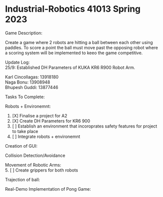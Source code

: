 # Industrial-Robotics 41013 Spring 2023

Game Description:

Create a game where 2 robots are hitting a ball between each other using paddles. To score a point the ball must move past the opposing robot where a scoring system will be implemented to keeo the game competitive.

Update Log: <br>
25/9: Established DH Parameters of KUKA KR6 R900 Robot Arm.

Karl Cincollagas: 13918180 <br>
Naga Bonu: 13908948 <br>
Bhupesh Guddi: 13877446 <br>

Tasks To Complete:

Robots + Environemnt:
1. [X] Finalise a project for A2
2. [X] Create DH Parameters for KR6 900
3. [ ] Establish an environment that incoroprates safety features for project to take place
4. [ ] Integrate robots + environemnt

Creation of GUI: <br>

Collision Detection/Avoidance <br>

Movement of Robotic Arms: <br>
5. [ ] Create grippers for both robots

Trajection of ball:

Real-Demo Implementation of Pong Game:


